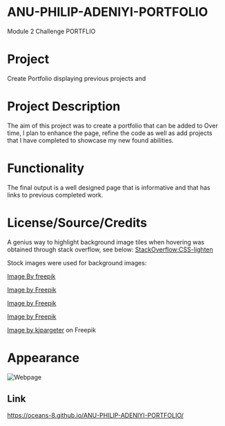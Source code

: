 # ANU-PHILIP-ADENIYI-PORTFOLIO
Module 2 Challenge PORTFLIO

# Project
Create Portfolio displaying previous projects and 

# Project Description
The aim of this project was to create a portfolio that can be added to 
Over time, I plan to enhance the page, refine the code as well as add projects that I have completed to showcase my new found abilities.

# Functionality
The final output is a well designed page that is informative and that has links to previous completed work.

# License/Source/Credits

A genius way to highlight background image tiles when hovering was obtained through stack overflow, see below:
<a href="https://stackoverflow.com/questions/16178382/css-lighten-an-element-on-hover">StackOverflow:CSS-lighten</a>

Stock images were used for background images:

<a href="https://www.freepik.com/free-ai-image/3d-geometric-shapes-indoors-background_59583773.htm#page=3&query=tech%20wallpaper&position=6&from_view=keyword&track=ais">Image By freepik</a>

<a href="https://www.freepik.com/free-vector/background-abstract-realistic-technology-particle_6938845.htm#page=3&query=tech%20wallpaper&position=3&from_view=keyword&track=ais"> Image by Freepik</a>

<a href="https://www.freepik.com/free-vector/realistic-abstract-technology-particle-background_6938844.htm#page=3&query=cool%20tech%20wallpapers&position=1&from_view=keyword&track=ais"> Image by Freepik</a>

<a href="https://www.freepik.com/free-vector/background-green-abstract-geometric_6072061.htm#page=3&query=cool%20tech%20wallpapers&position=16&from_view=keyword&track=ais">Image by Freepik</a>

<a href="https://www.freepik.com/free-photo/3d-render-abstract-background-with-modern-plexus-design_24006629.htm#page=5&query=tech%20wallpaper&position=23&from_view=keyword&track=ais">Image by kjpargeter</a> on Freepik


# Appearance
![Webpage](<Screenshot 2023-10-26 at 8.10.03 pm.png>)

## Link
https://oceans-8.github.io/ANU-PHILIP-ADENIYI-PORTFOLIO/





